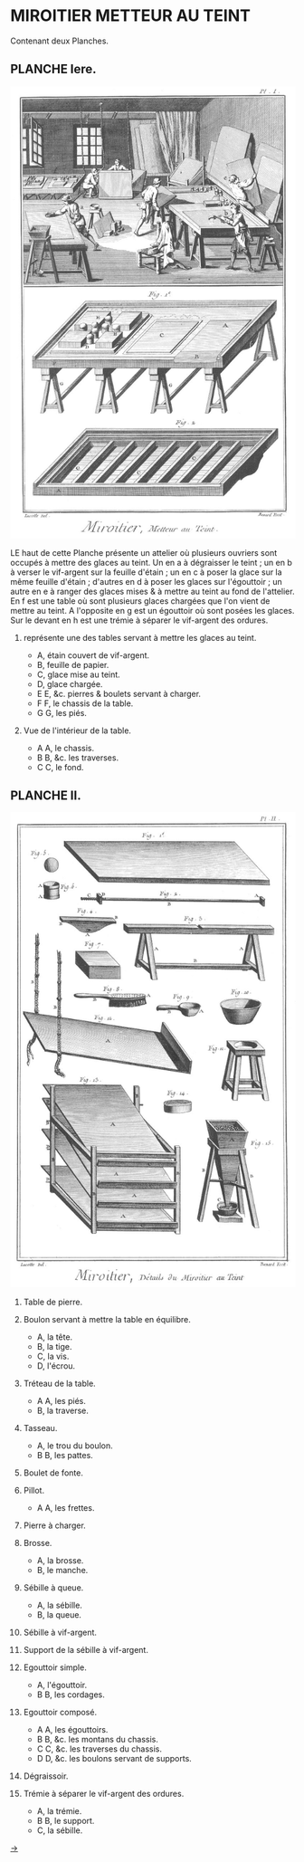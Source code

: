 MIROITIER METTEUR AU TEINT
==========================

Contenant deux Planches.


PLANCHE Iere.
-------------

[![Planche 1](Planche_1.jpeg)](Planche_1.jpeg)

LE haut de cette Planche présente un attelier où plusieurs ouvriers sont occupés à mettre des glaces au teint. Un en a à dégraisser le teint ; un en b à verser le vif-argent sur la feuille d'étain ; un en c à poser la glace sur la même feuille d'étain ; d'autres en d à poser les glaces sur l'égouttoir ; un autre en e à ranger des glaces mises & à mettre au teint au fond de l'attelier. En f est une table où sont plusieurs glaces chargées que l'on vient de mettre au teint. A l'opposite en g est un égouttoir où sont posées les glaces. Sur le devant en h est une trémie à séparer le vif-argent des ordures.

1. représente une des tables servant à mettre les glaces au teint.
	- A, étain couvert de vif-argent.
	- B, feuille de papier.
	- C, glace mise au teint.
	- D, glace chargée.
	- E E, &c. pierres & boulets servant à charger.
	- F F, le chassis de la table.
	- G G, les piés.

2. Vue de l'intérieur de la table.
	- A A, le chassis.
	- B B, &c. les traverses.
	- C C, le fond.


PLANCHE II.
-----------

[![Planche 2](Planche_2.jpeg)](Planche_2.jpeg)

1. Table de pierre.

2. Boulon servant à mettre la table en équilibre.
	- A, la tête.
	- B, la tige.
	- C, la vis.
	- D, l'écrou.

3. Tréteau de la table.
	- A A, les piés.
	- B, la traverse.

4. Tasseau.
	- A, le trou du boulon.
	- B B, les pattes.

5. Boulet de fonte.

6. Pillot.
	- A A, les frettes.

7. Pierre à charger.

8. Brosse.
	- A, la brosse.
	- B, le manche.

9. Sébille à queue.
	- A, la sébille.
	- B, la queue.

10. Sébille à vif-argent.

11. Support de la sébille à vif-argent.

12. Egouttoir simple.
	- A, l'égouttoir.
	- B B, les cordages.

13. Egouttoir composé.
	- A A, les égouttoirs.
	- B B, &c. les montans du chassis.
	- C C, &c. les traverses du chassis.
	- D D, &c. les boulons servant de supports.

14. Dégraissoir.

15. Trémie à séparer le vif-argent des ordures.
	- A, la trémie.
	- B B, le support.
	- C, la sébille.


[->](../2-Miroitier/Légende.md)
